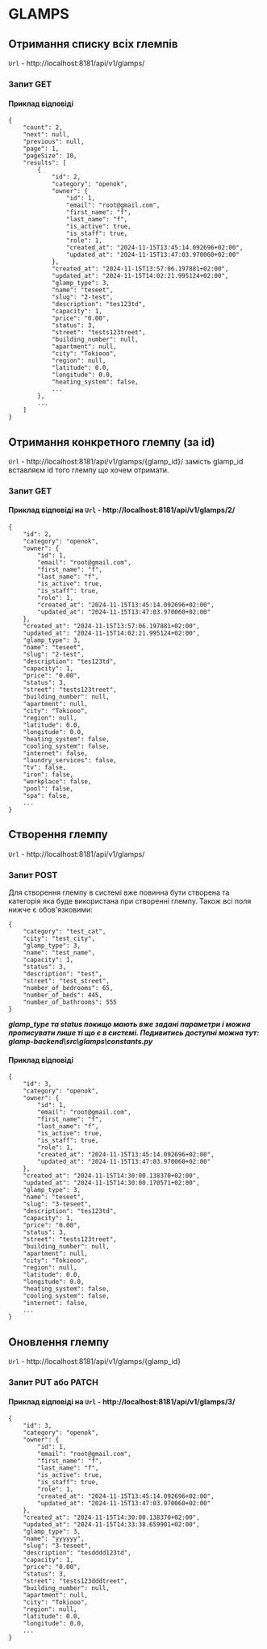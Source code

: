 # GLAMPS

## Отримання списку всіх глемпів 

```Url``` - http://localhost:8181/api/v1/glamps/

### Запит GET

#### Приклад відповіді

```
{
    "count": 2,
    "next": null,
    "previous": null,
    "page": 1,
    "pageSize": 10,
    "results": [
        {
            "id": 2,
            "category": "openok",
            "owner": {
                "id": 1,
                "email": "root@gmail.com",
                "first_name": "f",
                "last_name": "f",
                "is_active": true,
                "is_staff": true,
                "role": 1,
                "created_at": "2024-11-15T13:45:14.092696+02:00",
                "updated_at": "2024-11-15T13:47:03.970060+02:00"
            },
            "created_at": "2024-11-15T13:57:06.197881+02:00",
            "updated_at": "2024-11-15T14:02:21.995124+02:00",
            "glamp_type": 3,
            "name": "teseet",
            "slug": "2-test",
            "description": "tes123td",
            "capacity": 1,
            "price": "0.00",
            "status": 3,
            "street": "tests123treet",
            "building_number": null,
            "apartment": null,
            "city": "Tokiooo",
            "region": null,
            "latitude": 0.0,
            "longitude": 0.0,
            "heating_system": false,
            ...
        },
        ...
    ]
}
```

## Отримання конкретного глемпу (за id)

```Url``` - http://localhost:8181/api/v1/glamps/{glamp_id}/ замість glamp_id вставляєм id того глемпу що хочем отримати.

### Запит GET

#### Приклад відповіді на ```Url``` - http://localhost:8181/api/v1/glamps/2/

```
{
    "id": 2,
    "category": "openok",
    "owner": {
        "id": 1,
        "email": "root@gmail.com",
        "first_name": "f",
        "last_name": "f",
        "is_active": true,
        "is_staff": true,
        "role": 1,
        "created_at": "2024-11-15T13:45:14.092696+02:00",
        "updated_at": "2024-11-15T13:47:03.970060+02:00"
    },
    "created_at": "2024-11-15T13:57:06.197881+02:00",
    "updated_at": "2024-11-15T14:02:21.995124+02:00",
    "glamp_type": 3,
    "name": "teseet",
    "slug": "2-test",
    "description": "tes123td",
    "capacity": 1,
    "price": "0.00",
    "status": 3,
    "street": "tests123treet",
    "building_number": null,
    "apartment": null,
    "city": "Tokiooo",
    "region": null,
    "latitude": 0.0,
    "longitude": 0.0,
    "heating_system": false,
    "cooling_system": false,
    "internet": false,
    "laundry_services": false,
    "tv": false,
    "iron": false,
    "workplace": false,
    "pool": false,
    "spa": false,
    ...
}
```

## Створення глемпу

```Url``` - http://localhost:8181/api/v1/glamps/

### Запит POST

Для створення глемпу в системі вже повинна бути створена та категорія яка буде використана при створенні глемпу. Також всі поля нижче є обов'язковими: 

```
{
    "category": "test_cat",
    "city": "test_city",
    "glamp_type": 3,
    "name": "test_name",
    "capacity": 1,
    "status": 3,
    "description": "test",
    "street": "test_street",
    "number_of_bedrooms": 65,
    "number_of_beds": 445,
    "number_of_bathrooms": 555
}
```

***glamp_type та status покищо мають вже задані параметри і можна прописувати лише ті що є в системі. Подивитись доступні можна тут: glamp-backend\src\glamps\constants.py***

#### Приклад відповіді

```
{
    "id": 3,
    "category": "openok",
    "owner": {
        "id": 1,
        "email": "root@gmail.com",
        "first_name": "f",
        "last_name": "f",
        "is_active": true,
        "is_staff": true,
        "role": 1,
        "created_at": "2024-11-15T13:45:14.092696+02:00",
        "updated_at": "2024-11-15T13:47:03.970060+02:00"
    },
    "created_at": "2024-11-15T14:30:00.138370+02:00",
    "updated_at": "2024-11-15T14:30:00.170571+02:00",
    "glamp_type": 3,
    "name": "teseet",
    "slug": "3-teseet",
    "description": "tes123td",
    "capacity": 1,
    "price": "0.00",
    "status": 3,
    "street": "tests123treet",
    "building_number": null,
    "apartment": null,
    "city": "Tokiooo",
    "region": null,
    "latitude": 0.0,
    "longitude": 0.0,
    "heating_system": false,
    "cooling_system": false,
    "internet": false,
    ...
}
```

## Оновлення глемпу

```Url``` - http://localhost:8181/api/v1/glamps/{glamp_id}

### Запит PUT або PATCH

#### Приклад відповіді на ```Url``` - http://localhost:8181/api/v1/glamps/3/

```
{
    "id": 3,
    "category": "openok",
    "owner": {
        "id": 1,
        "email": "root@gmail.com",
        "first_name": "f",
        "last_name": "f",
        "is_active": true,
        "is_staff": true,
        "role": 1,
        "created_at": "2024-11-15T13:45:14.092696+02:00",
        "updated_at": "2024-11-15T13:47:03.970060+02:00"
    },
    "created_at": "2024-11-15T14:30:00.138370+02:00",
    "updated_at": "2024-11-15T14:33:38.659901+02:00",
    "glamp_type": 3,
    "name": "yyyyyy",
    "slug": "3-teseet",
    "description": "tesdddd123td",
    "capacity": 1,
    "price": "0.00",
    "status": 3,
    "street": "tests123dddtreet",
    "building_number": null,
    "apartment": null,
    "city": "Tokiooo",
    "region": null,
    "latitude": 0.0,
    "longitude": 0.0,
    ...
}
```

